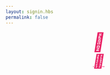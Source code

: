 ```yaml
---
layout: signin.hbs
permalink: false
---
```

<div style="text-align:center;">
  <i class="material-icons" style="padding:4rem 0 0;font-size:48px;color:#e91e63;">&#xE90D;</i>
</div>
<div id="firebaseui-auth-container" style="margin:auto;"></div>
<div style="text-align:center;">
  <a href="/" style="color:#e91e63;">
  <i class="material-icons" style="font-size:36px;margin-right:-0.5rem;">&#xE408;</i><i class="material-icons" style="font-size:36px;margin-left:-0.5rem;">&#xE408;</i>
<!--<i class="material-icons" style="font-size:36px;">&#xE88A;</i>-->
  </a>
</div>